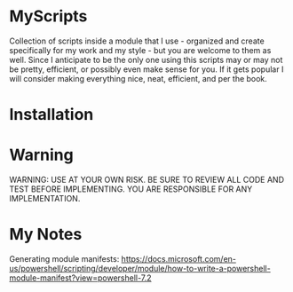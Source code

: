 # MyScripts
Collection of scripts inside a module that I use - organized and create specifically for my work and my style - but you are welcome to them as well.  Since I anticipate to be the only one using this scripts may or may not be pretty, efficient, or possibly even make sense for you.  If it gets popular I will consider making everything nice, neat, efficient, and per the book.

# Installation


# Warning
WARNING: USE AT YOUR OWN RISK.  BE SURE TO REVIEW ALL CODE AND TEST BEFORE IMPLEMENTING.  YOU ARE RESPONSIBLE FOR ANY IMPLEMENTATION.

# My Notes
Generating module manifests: https://docs.microsoft.com/en-us/powershell/scripting/developer/module/how-to-write-a-powershell-module-manifest?view=powershell-7.2
